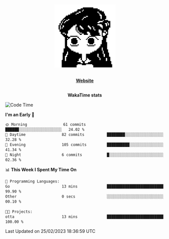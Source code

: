 ##

<p align="center">
  <img src="./person.gif" />
</p>

##

<div align="center">
  <p>
    <strong>
    <a href='https://domm.me'>Website</a>
    </strong>
  </p>
</div>

##

<div align="center">
  <p>
    <strong>
    WakaTime stats
    </strong>
  </p>
</div>

<!--START_SECTION:waka-->
![Code Time](http://img.shields.io/badge/Code%20Time-43%20hrs%2032%20mins-blue)

**I'm an Early 🐤** 

```text
🌞 Morning                61 commits          ██████░░░░░░░░░░░░░░░░░░░   24.02 % 
🌆 Daytime                82 commits          ████████░░░░░░░░░░░░░░░░░   32.28 % 
🌃 Evening                105 commits         ██████████░░░░░░░░░░░░░░░   41.34 % 
🌙 Night                  6 commits           █░░░░░░░░░░░░░░░░░░░░░░░░   02.36 % 
```


📊 **This Week I Spent My Time On** 

```text
💬 Programming Languages: 
Go                       13 mins             █████████████████████████   99.90 % 
Other                    0 secs              ░░░░░░░░░░░░░░░░░░░░░░░░░   00.10 % 

🐱‍💻 Projects: 
otta                     13 mins             █████████████████████████   100.00 % 
```


 Last Updated on 25/02/2023 18:36:59 UTC
<!--END_SECTION:waka-->

